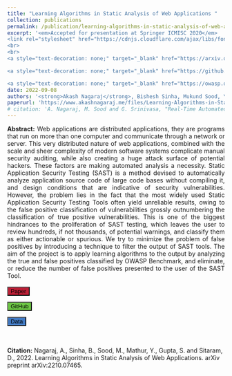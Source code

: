 ```yaml
---
title: "Learning Algorithms in Static Analysis of Web Applications "
collection: publications
permalink: /publication/learning-algorithms-in-static-analysis-of-web-applications
excerpt: '<em>Accepted for presentation at Springer ICMISC 2020</em>
<link rel="stylesheet" href="https://cdnjs.cloudflare.com/ajax/libs/font-awesome/6.2.0/css/all.min.css" integrity="sha512-xh6O/CkQoPOWDdYTDqeRdPCVd1SpvCA9XXcUnZS2FmJNp1coAFzvtCN9BmamE+4aHK8yyUHUSCcJHgXloTyT2A==" crossorigin="anonymous" referrerpolicy="no-referrer" />
<br>
<br>
<a style="text-decoration: none;" target="_blank" href="https://arxiv.org/abs/2210.07465"><button style="background-color: #bd1f36;" type="button" class="btn btn-primary"><i class="fa-solid fa-file-pdf"></i> arXiv</button></a>

<a style="text-decoration: none;" target="_blank" href="https://github.com/grassknoted/SAST-using-ML"><button style="background-color: #6cc644;" type="button" class="btn btn-info"><i class="fa-brands fa-github"></i> GitHub</button></a>

<a style="text-decoration: none;" target="_blank" href="https://owasp.org/www-project-benchmark/"><button style="background-color: #4078c0;" type="button" class="btn btn-warning"><i class="fa-solid fa-database"></i> Data</button></a>'
date: 2022-09-08
authors: '<strong>Akash Nagaraj</strong>, Bishesh Sinha, Mukund Sood, Yash Mathur, Sanchika Gupta, Dinkar Sitaram'
paperurl: 'https://www.akashnagaraj.me/files/Learning-Algorithms-in-Static-Analysis-of-Web-Applications.pdf'
# citation: 'A. Nagaraj, M. Sood and G. Srinivasa, "Real-Time Automated Answer Scoring," 2018 IEEE 18th International Conference on Advanced Learning Technologies (ICALT), 2018, pp. 231-232, doi: 10.1109/ICALT.2018.00122.'
---
```


<link href="https://cdn.jsdelivr.net/npm/bootstrap@5.2.2/dist/css/bootstrap.min.css" rel="stylesheet" integrity="sha384-Zenh87qX5JnK2Jl0vWa8Ck2rdkQ2Bzep5IDxbcnCeuOxjzrPF/et3URy9Bv1WTRi" crossorigin="anonymous">
<script src="https://cdn.jsdelivr.net/npm/bootstrap@5.2.2/dist/js/bootstrap.bundle.min.js" integrity="sha384-OERcA2EqjJCMA+/3y+gxIOqMEjwtxJY7qPCqsdltbNJuaOe923+mo//f6V8Qbsw3" crossorigin="anonymous"></script>
<link rel="stylesheet" href="https://cdnjs.cloudflare.com/ajax/libs/font-awesome/6.2.0/css/all.min.css" integrity="sha512-xh6O/CkQoPOWDdYTDqeRdPCVd1SpvCA9XXcUnZS2FmJNp1coAFzvtCN9BmamE+4aHK8yyUHUSCcJHgXloTyT2A==" crossorigin="anonymous" referrerpolicy="no-referrer" />

<div style="text-align: justify; text-justify: inter-word;"><strong>Abstract:</strong> Web applications are distributed applications, they are programs that run on more than one computer and communicate through a network or server. This very distributed nature of web applications, combined with the scale and sheer complexity of modern software systems complicate manual security auditing, while also creating a huge attack surface of potential hackers. These factors are making automated analysis a necessity. Static Application Security Testing (SAST) is a method devised to automatically analyze application source code of large code bases without compiling it, and design conditions that are indicative of security vulnerabilities. However, the problem lies in the fact that the most widely used Static Application Security Testing Tools often yield unreliable results, owing to the false positive classification of vulnerabilities grossly outnumbering the classification of true positive vulnerabilities. This is one of the biggest hindrances to the proliferation of SAST testing, which leaves the user to review hundreds, if not thousands, of potential warnings, and classify them as either actionable or spurious. We try to minimize the problem of false positives by introducing a technique to filter the output of SAST tools. The aim of the project is to apply learning algorithms to the output by analyzing the true and false positives classified by OWASP Benchmark, and eliminate, or reduce the number of false positives presented to the user of the SAST Tool.</div>
<br>
<div>
<a style="text-decoration: none;" target="_blank" href="https://www.akashnagaraj.me/files/Learning-Algorithms-in-Static-Analysis-of-Web-Applications.pdf"><button type="button" class="btn btn-primary" style="background-color: #bd1f36;" ><i class="fa-solid fa-file-pdf"></i> Paper</button></a>

<a style="text-decoration: none;" target="_blank" href="https://github.com/grassknoted/SAST-using-ML"><button type="button" class="btn btn-info" style="background-color: #6cc644;"><i class="fa-brands fa-github"></i> GitHub</button></a>

<a style="text-decoration: none;" target="_blank" href="https://owasp.org/www-project-benchmark/"><button type="button" class="btn btn-warning" style="background-color: #4078c0;" ><i class="fa-solid fa-database"></i> Data</button></a>
</div>
<br><br>
<strong>Citation:</strong> Nagaraj, A., Sinha, B., Sood, M., Mathur, Y., Gupta, S. and Sitaram, D., 2022. Learning Algorithms in Static Analysis of Web Applications. arXiv preprint arXiv:2210.07465.